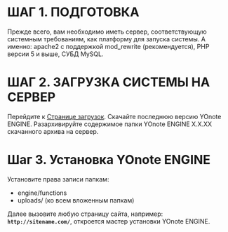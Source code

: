 # ШАГ 1. ПОДГОТОВКА #

Прежде всего, вам необходимо иметь сервер, соответствующую системным требованиям, как платформу для запуска системы. А именно: apache2 с поддержкой mod\_rewrite (рекомендуется), PHP версии 5 и выше, СУБД MySQL.

# ШАГ 2. ЗАГРУЗКА СИСТЕМЫ НА СЕРВЕР #

Перейдите к [Странице загрузок](http://code.google.com/p/yonote/downloads/list). Скачайте последнюю версию YOnote ENGINE. Разархивируйте содержимое папки YOnote ENGINE X.X.XX скачанного архива на сервер.

# Шаг 3. Установка YOnote ENGINE #

Установите права записи папкам:
  * engine/functions
  * uploads/ (ко всем вложенным папкам)

Далее вызовите любую страницу сайта, например: **`http://sitename.com/`**, откроется мастер установки YOnote ENGINE.